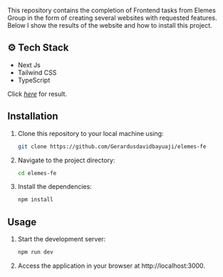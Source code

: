 This repository contains the completion of Frontend tasks from Elemes Group in the form of creating several websites with requested features. Below I show the results of the website and how to install this project.

## ⚙️ Tech Stack

- Next Js
- Tailwind CSS
- TypeScript

Click [_here_](https://elemes-fe.vercel.app/) for result.

## Installation

1. Clone this repository to your local machine using:

   ```bash
   git clone https://github.com/Gerardusdavidbayuaji/elemes-fe
   ```

2. Navigate to the project directory:

   ```bash
   cd elemes-fe
   ```

3. Install the dependencies:

   ```bash
   npm install
   ```

## Usage

1. Start the development server:
   ```bash
   npm run dev
   ```
2. Access the application in your browser at http://localhost:3000.
